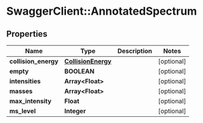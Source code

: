 # SwaggerClient::AnnotatedSpectrum

## Properties
Name | Type | Description | Notes
------------ | ------------- | ------------- | -------------
**collision_energy** | [**CollisionEnergy**](CollisionEnergy.md) |  | [optional] 
**empty** | **BOOLEAN** |  | [optional] 
**intensities** | **Array&lt;Float&gt;** |  | [optional] 
**masses** | **Array&lt;Float&gt;** |  | [optional] 
**max_intensity** | **Float** |  | [optional] 
**ms_level** | **Integer** |  | [optional] 



